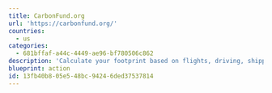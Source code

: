 ```yaml
---
title: CarbonFund.org
url: 'https://carbonfund.org/'
countries:
  - us
categories:
  - 681bffaf-a44c-4449-ae96-bf780506c862
description: 'Calculate your footprint based on flights, driving, shipping, and make tax-deductible donations to offset your emissions.'
blueprint: action
id: 13fb40b8-05e5-48bc-9424-6ded37537814
---
```

